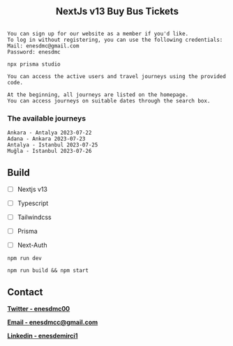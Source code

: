 <div style="display:flex; align-items:center; justify-content:center; flex-direction:column; gap:10px">
    <h2>
        NextJs v13 Buy Bus Tickets
    </h2>
</div>



```
You can sign up for our website as a member if you'd like. 
To log in without registering, you can use the following credentials: 
Mail: enesdmc@gmail.com
Password: enesdmc
```

```
npx prisma studio

You can access the active users and travel journeys using the provided code.
```



```
At the beginning, all journeys are listed on the homepage.
You can access journeys on suitable dates through the search box.
```

### The available journeys

```
Ankara - Antalya 2023-07-22
Adana - Ankara 2023-07-23
Antalya - Istanbul 2023-07-25
Muğla - Istanbul 2023-07-26
```





## Build

- [ ] Nextjs v13

- [ ] Typescript

- [ ] Tailwindcss

- [ ] Prisma

- [ ] Next-Auth

  

```react
npm run dev

npm run build && npm start
```



## Contact

[**Twitter - enesdmc00**][twitter]

[**Email - enesdmcc@gmail.com**][mail]

[**Linkedin - enesdemirci1**][linkedin]





[mail]: enesdmcc@gmail.com
[twitter]: https://twitter.com/enesdmc00
[linkedin]: inkedin.com/in/enesdemirci1
[projectLink]: https://github.com/enesdmc0/Nextjs-v13-Tesla-clone-



